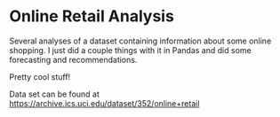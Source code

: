 # Online Retail Analysis
Several analyses of a dataset containing information about some online shopping. I just did a couple things with it in Pandas and did some forecasting and recommendations. 

Pretty cool stuff!


Data set can be found at https://archive.ics.uci.edu/dataset/352/online+retail
